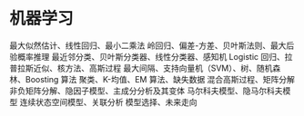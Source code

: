 # 机器学习

最大似然估计、线性回归、最小二乘法
岭回归、偏差-方差、贝叶斯法则、最大后验概率推理
最近邻分类、贝叶斯分类器、线性分类器、感知机
Logistic 回归、拉普拉斯近似、核方法、高斯过程
最大间隔、支持向量机（SVM）、树、随机森林、Boosting 算法
聚类、K-均值、EM 算法、缺失数据
混合高斯过程、矩阵分解
非负矩阵分解、隐因子模型、主成分分析及其变体
马尔科夫模型、隐马尔科夫模型
连续状态空间模型、关联分析
模型选择、未来走向